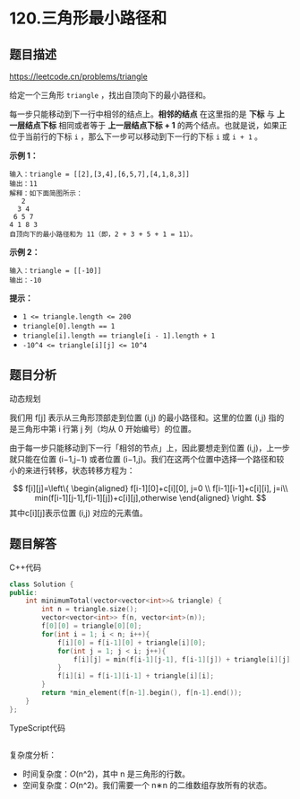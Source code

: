 # 120.三角形最小路径和

## 题目描述 

https://leetcode.cn/problems/triangle

给定一个三角形 `triangle` ，找出自顶向下的最小路径和。

每一步只能移动到下一行中相邻的结点上。**相邻的结点** 在这里指的是 **下标** 与 **上一层结点下标** 相同或者等于 **上一层结点下标 + 1** 的两个结点。也就是说，如果正位于当前行的下标 `i` ，那么下一步可以移动到下一行的下标 `i` 或 `i + 1` 。

 

**示例 1：**

```
输入：triangle = [[2],[3,4],[6,5,7],[4,1,8,3]]
输出：11
解释：如下面简图所示：
   2
  3 4
 6 5 7
4 1 8 3
自顶向下的最小路径和为 11（即，2 + 3 + 5 + 1 = 11）。
```

**示例 2：**

```
输入：triangle = [[-10]]
输出：-10
```

 

**提示：**

- `1 <= triangle.length <= 200`
- `triangle[0].length == 1`
- `triangle[i].length == triangle[i - 1].length + 1`
- `-10^4 <= triangle[i][j] <= 10^4`



## 题目分析

动态规划

我们用 f[j] 表示从三角形顶部走到位置 (i,j) 的最小路径和。这里的位置 (i,j) 指的是三角形中第 i 行第 j 列（均从 0 开始编号）的位置。

由于每一步只能移动到下一行「相邻的节点」上，因此要想走到位置 (i,j)，上一步就只能在位置 (i−1,j−1) 或者位置 (i−1,j)。我们在这两个位置中选择一个路径和较小的来进行转移，状态转移方程为：

$$
f[i][j]=\left\{
\begin{aligned}
f[i-1][0]+c[i][0],    j=0 \\
f[i-1][i-1]+c[i][i],   j=i\\
min(f[i-1][j-1],f[i-1][j])+c[i][j],otherwise
\end{aligned}
\right.
$$
其中c\[i][j]表示位置 (i,j) 对应的元素值。

## 题目解答

C++代码

```c++
class Solution {
public:
    int minimumTotal(vector<vector<int>>& triangle) {
        int n = triangle.size();
        vector<vector<int>> f(n, vector<int>(n));
        f[0][0] = triangle[0][0];
        for(int i = 1; i < n; i++){
            f[i][0] = f[i-1][0] + triangle[i][0];
            for(int j = 1; j < i; j++){
                f[i][j] = min(f[i-1][j-1], f[i-1][j]) + triangle[i][j];
            }
            f[i][i] = f[i-1][i-1] + triangle[i][i];
        }
        return *min_element(f[n-1].begin(), f[n-1].end());
    }
};
```

TypeScript代码

```typescript

```

复杂度分析：

* 时间复杂度：*O*(n^2)，其中 n 是三角形的行数。
* 空间复杂度：*O*(n^2)。我们需要一个 n∗n 的二维数组存放所有的状态。

